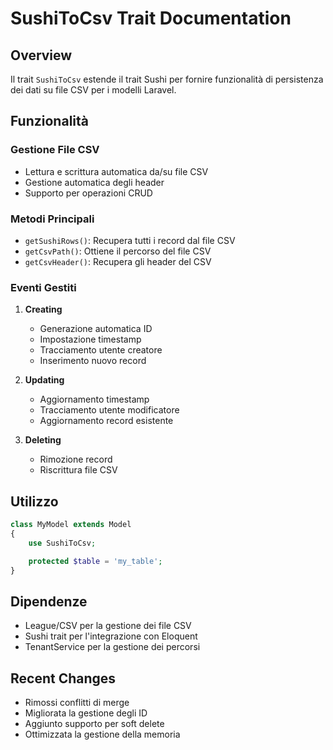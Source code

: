 # SushiToCsv Trait Documentation

## Overview
Il trait `SushiToCsv` estende il trait Sushi per fornire funzionalità di persistenza dei dati su file CSV per i modelli Laravel.

## Funzionalità

### Gestione File CSV
- Lettura e scrittura automatica da/su file CSV
- Gestione automatica degli header
- Supporto per operazioni CRUD

### Metodi Principali
- `getSushiRows()`: Recupera tutti i record dal file CSV
- `getCsvPath()`: Ottiene il percorso del file CSV
- `getCsvHeader()`: Recupera gli header del CSV

### Eventi Gestiti
1. **Creating**
   - Generazione automatica ID
   - Impostazione timestamp
   - Tracciamento utente creatore
   - Inserimento nuovo record

2. **Updating**
   - Aggiornamento timestamp
   - Tracciamento utente modificatore
   - Aggiornamento record esistente

3. **Deleting**
   - Rimozione record
   - Riscrittura file CSV

## Utilizzo
```php
class MyModel extends Model
{
    use SushiToCsv;

    protected $table = 'my_table';
}
```

## Dipendenze
- League/CSV per la gestione dei file CSV
- Sushi trait per l'integrazione con Eloquent
- TenantService per la gestione dei percorsi

## Recent Changes
- Rimossi conflitti di merge
- Migliorata la gestione degli ID
- Aggiunto supporto per soft delete
- Ottimizzata la gestione della memoria 